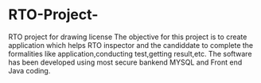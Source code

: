 # RTO-Project-
RTO project  for drawing license 
The objective for this project is to create application which helps RTO inspector and the candiddate to complete the formalities like application,conducting test,getting result,etc.
The software has been developed using most secure bankend MYSQL and Front end Java coding.
